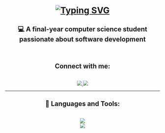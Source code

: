 <h1 align="center">
  <a href="https://git.io/typing-svg"><img src="https://readme-typing-svg.demolab.com?font=Righteous&size=25&pause=1000&color=0F8AF7FF&center=true&random=false&width=435&height=55&lines=Hi There,+I'm+Mai+Elkhodery" alt="Typing SVG" /></a>
</h1>

<h2 align="center">💻 A final-year computer science student passionate about software development </h2>

<br/>

<h2 align="center">Connect with me:</h2> <br/>
<div align="center">

  <a href="https://www.linkedin.com/in/mai-elkhodery">
    <img src="https://skillicons.dev/icons?i=linkedin" />
  </a>
  
  <a href="mailto:maielkhodery101@gmail.com">
   <img src="https://skillicons.dev/icons?i=gmail" />
  </a>
  
</div>

<hr/>

<h2 align="center">📌 Languages and Tools:</h2>
<br/>
<div align="center">

  <a href="https://skillicons.dev">
    <img src="https://skillicons.dev/icons?i=git,java,kotlin,ktor,firebase,androidstudio" /><br/>
    <img src="https://skillicons.dev/icons?i=html,css,sqlite,mongodb" />
  </a>
</div>
